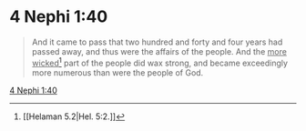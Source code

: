 # 4 Nephi 1:40

> And it came to pass that two hundred and forty and four years had passed away, and thus were the affairs of the people. And the <u>more wicked</u>[^a] part of the people did wax strong, and became exceedingly more numerous than were the people of God.

[4 Nephi 1:40](https://www.churchofjesuschrist.org/study/scriptures/bofm/4-ne/1?lang=eng&id=p40#p40)


[^a]: [[Helaman 5.2|Hel. 5:2.]]
